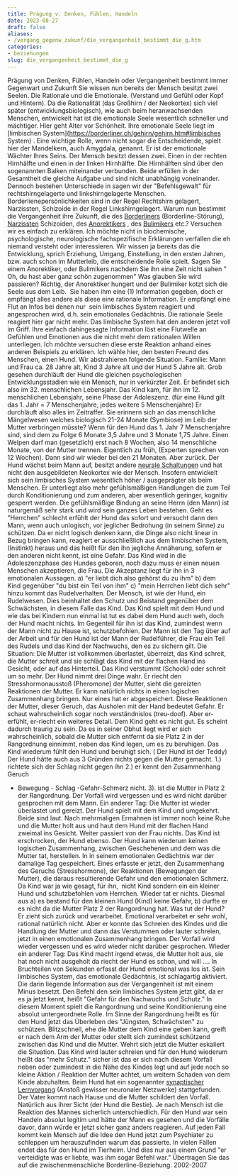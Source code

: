 ```yaml
---
title: Prägung v. Denken, Fühlen, Handeln
date: 2023-08-27
draft: false
aliases:
- /vergang_gegenw_zukunf/die_vergangenheit_bestimmt_die_g.htm
categories:
- beziehungen
slug: die_vergangenheit_bestimmt_die_g
---
```

Prägung von Denken,
Fühlen, Handeln
oder
Vergangenheit bestimmt immer
Gegenwart
und Zukunft
Sie wissen nun bereits der
Mensch besitzt zwei Seelen. Die Rationale und die Emotionale. (Verstand und
Gefühl oder Kopf und Hintern). Da die Rationalität (das Großhirn / der
Neokortex) sich viel später (entwicklungsbiologisch), wie auch beim
heranwachsenden Menschen, entwickelt hat ist die emotionale Seele wesentlich
schneller und mächtiger. Hier geht Alter vor Schönheit. Ihre emotionale Seele
liegt im [limbischen
System](https://borderliner.ch/gehirn/gehirn.htm#limbisches System) . Eine wichtige Rolle, wenn nicht sogar die
Entscheidende, spielt hier der Mandelkern, auch Amygdala, genannt. Er ist der
emotionale Wächter Ihres Seins. Der Mensch besitzt dessen zwei. Einen in der
rechten Hirnhälfte und einen in der linken Hirnhälfte. Die Hirnhälften sind
über den sogenannten Balken miteinander verbunden. Beide erfüllen in der
Gesamtheit die gleiche Aufgabe und sind nicht unabhängig voneinander. Dennoch
bestehen Unterschiede in sagen wir der "Befehlsgewalt" für
rechtshirngelagerte und linkshirngelagerte Menschen.
Borderlienepersönlichkeiten sind in der Regel Rechtshirn gelagert, Narzissten,
Schizoide in der Regel Linkshirngelagert.
Warum nun bestimmt die
Vergangenheit ihre Zukunft, die des [Borderliners](https://borderliner.ch/bord/bord1/bord1.html) (Borderline-Störung), [Narzissten](https://borderliner.ch/narz/narz1.html) Schizoiden, des [Anorektikers](https://borderliner.ch/ess/ess2/anorexianervosa.html) , des [Bulimikers](https://borderliner.ch/ess/ess1/bulemianervosa.html) etc.?
Versuchen wir es einfach zu
erklären. Ich möchte nicht in biochemische, psychologische, neurologische
fachspezifische Erklärungen verfallen die eh niemand versteht oder
interessieren. Wir wissen ja bereits das die Entwicklung, sprich Erziehung,
Umgang, Einstellung, in den ersten Jahren, bzw. auch schon im Mutterleib, die
entscheidende Rolle spielt.
Sagen Sie einem Anorektiker,
oder Bulimikers nachdem Sie ihn eine Zeit nicht sahen " Oh, du hast aber
ganz schön zugenommen" Was glauben Sie wird passieren? Richtig, der
Anorektiker hungert und der Bulimiker kotzt sich die Seele aus dem Leib. 
Sie haben ihm eine (1) Information gegeben, doch er empfängt alles andere als
diese eine rationale Information. Er empfängt eine Flut an Infos bei denen
nur  sein limbisches System reagiert und angesprochen wird, d.h. sein
emotionales Gedächtnis. Die rationale Seele reagiert hier gar nicht mehr. Das
limbische System hat den anderen jetzt voll im Griff. Ihre einfach dahingesagte
Information löst eine Flutwelle an Gefühlen und Emotionen aus die nicht mehr
dem rationalen Willen unterliegen.
Ich möchte versuchen diese
erste Reaktion anhand eines anderen Beispiels zu erklären. Ich wähle hier, den
besten Freund des Menschen, einen Hund. Wir abstrahieren folgende Situation.
Familie: Mann und Frau ca. 28 Jahre alt, Kind 3 Jahre alt und der Hund 5 Jahre
alt. Grob gesehen durchläuft der Hund die gleichen psychologischen
Entwicklungsstadien wie ein Mensch, nur in verkürzter Zeit. Er befindet sich
also im 32. menschlichen Lebensjahr. Das Kind kam, für ihn im 12. menschlichen
Lebensjahr, seine Phase der Adoleszenz. (für eine Hund gilt das 1. Jahr = 7
Menschenjahre, jedes weitere 5 Menschenjahre) Er durchläuft also alles im
Zeitraffer. Sie erinnern sich an das menschliche Mängelwesen welches biologisch
21-24 Monate (Symbiose) im Leib der Mutter verbringen müsste? Wenn für den
Hund das 1. Jahr 7 Menschenjahre sind, sind dem zu Folge 6 Monate 3,5 Jahre und
3 Monate 1,75 Jahre. Einen Welpen darf man (gesetzlich) erst nach 8 Wochen, also
14 menschliche Monate, von der Mutter trennen. Eigentlich zu früh, (Experten
sprechen von 12 Wochen). Dann sind wir wieder bei den 21 Monaten.
Aber zurück. Der Hund wächst
beim Mann auf, besitzt andere [neurale Schaltungen](https://borderliner.ch/gehirn/gehirn.htm#Synapse) und hat nicht den
ausgebildeten Neokortex wie der Mensch. Insofern entwickelt sich sein limbisches
System wesentlich höher / ausgeprägter als beim Menschen. Er unterliegt also
mehr gefühlsmäßigen Handlungen die zum Teil durch Konditionierung und zum
anderen, aber wesentlich geringer, kognitiv gesperrt werden. Die
gefühlsmäßige Bindung an seine Herrn (den Mann) ist naturgemäß sehr stark
und wird sein ganzes Leben bestehen. Geht es "Herrchen" schlecht
erfühlt der Hund das sofort und versucht dann den Mann, wenn auch unlogisch,
vor jeglicher Bedrohung (in seinem Sinne) zu schützen. Da er nicht logisch
denken kann, die Dinge also nicht linear in Bezug bringen kann, reagiert er
ausschließlich aus dem limbischen System, (Instinkt) heraus und das heißt für
den ihn jegliche Annäherung, sofern er den anderen nicht kennt, ist eine Gefahr.
Das Kind wird in die
Adoleszenzphase des Hundes geboren, noch dazu muss er einen neuen Menschen
akzeptieren, die Frau. Die Akzeptanz liegt für ihn in 3 emotionalen Aussagen.
a) "er liebt dich also gehörst du zu ihm" b) dem Kind gegenüber
"du bist ein Teil von ihm" c) "mein Herrchen liebt dich
sehr" hinzu kommt das Rudelverhalten. Der Mensch, ist wie der Hund, ein Rudelwesen.
Dies beinhaltet den Schutz und Beistand gegenüber dem Schwächsten, in diesem
Falle das Kind.
Das Kind spielt mit dem Hund und wie das bei Kindern nun einmal
ist tut es dabei dem Hund auch weh, doch der Hund macht nichts. Im Gegenteil
für ihn ist das Kind, zumindest wenn der Mann nicht zu Hause ist,
schutzbefohlen. Der Mann ist den Tag über auf der Arbeit und für den Hund ist
der Mann der Rudelführer, die Frau ein Teil des Rudels und das Kind der
Nachwuchs, den es zu sichern gilt.
Die Situation:
Die Mutter ist vollkommen
überlastet, überreizt, das Kind schreit, die Mutter schreit und sie schlägt
das Kind mit der flachen Hand ins Gesicht, oder auf das Hinterteil. Das Kind verstummt
(Schock) oder schreit um so
mehr. Der Hund nimmt drei Dinge wahr. Er riecht den Stresshormonausstoß
(Pheromone) der
Mutter, sieht die gereizten Reaktionen der Mutter. Er kann natürlich nichts in einen logischen Zusammenhang bringen.
Nur eines hat er abgespeichert. Diese Reaktionen der Mutter, dieser Geruch, das
Ausholen mit der Hand bedeutet Gefahr. Er schaut wahrscheinlich
sogar noch verständnislos (treu-doof). Aber er-erfühlt, er-riecht ein weiteres
Detail. Dem Kind geht es nicht gut. Es scheint dadurch traurig zu sein. Da es in seiner Obhut liegt wird er sich
wahrscheinlich, sobald die Mutter sich entfernt da sie Platz 2 in der
Rangordnung einnimmt, neben das Kind legen, um es zu beruhigen. Das Kind
wiederum fühlt den Hund und beruhigt sich. ( Der Hund ist der Teddy) Der Hund hätte
auch aus 3 Gründen nichts gegen die Mutter gemacht. 1.) richtete sich der
Schlag nicht gegen ihn 2.) er kennt den Zusammenhang Geruch
- Bewegung - Schlag -Gefahr-Schmerz nicht. 3). ist die Mutter in Platz 2 der
Rangordnung. Der Vorfall wird vergessen und es wird nicht darüber
gesprochen mit dem Mann.
Ein anderer Tag:
Die Mutter ist wieder
überlastet und gereizt. Der Hund spielt mit dem Kind und umgekehrt. Beide sind
laut. Nach mehrmaligen Ermahnen ist immer noch keine Ruhe und die Mutter holt
aus und haut dem Hund mit der flachen Hand zweimal ins Gesicht. Weiter passiert
von der Frau nichts. Das Kind ist erschrocken, der Hund ebenso. Der Hund kann
wiederum keinen logischen Zusammenhang, zwischen Geschehenen und dem was die
Mutter tat, herstellen. In in seinem emotionalen Gedächtnis war der damalige
Tag gespeichert. Eines erfasste er jetzt, den Zusammenhang des Geruchs
(Stresshormone), der Reaktionen (Bewegungen der Mutter), die daraus
resultierende Gefahr und den emotionalen Schmerz. Da Kind war ja wie gesagt,
für ihn,  nicht Kind sondern ein ein kleiner Hund und schutzbefohlen vom
Herrchen. Wieder tat er nichts. Diesmal aus a) es bestand für den kleinen Hund
(Kind) keine Gefahr, b) durfte er es nicht da die Mutter Platz 2 der Rangordnung
hat. Was tut der Hund? Er zieht sich zurück und verarbeitet. Emotional
verarbeitet er sehr wohl, rational natürlich nicht. Aber er konnte das Schreien
des Kindes und die Handlung der Mutter und dann das Verstummen oder lauter
schreien, jetzt in einen emotionalen Zusammenhang bringen. Der Vorfall wird
wieder vergessen und es wird wieder nicht darüber gesprochen.
Wieder ein anderer Tag:
Das Kind macht irgend etwas,
die Mutter holt aus, sie hat noch nicht ausgeholt da riecht der Hund es schon,
und will .... In Bruchteilen von Sekunden erfasst der Hund emotional was los
ist. Sein limbisches System, das emotionale Gedächtnis, ist schlagartig
aktiviert. Die darin liegende Information aus der Vergangenheit ist mit einem
Minus besetzt. Den Befehl den sein limbisches System jetzt gibt, da er es ja
jetzt kennt, heißt "Gefahr für den Nachwuchs und Schutz." In diesem
Moment spielt die Rangordnung und seine Konditionierung eine absolut
untergeordnete Rolle. Im Sinne der Rangordnung heißt es für den Hund jetzt das
Überleben des "Jüngsten, Schwächsten" zu schützen. Blitzschnell,
ehe die Mutter dem Kind eine geben kann, greift er nach dem Arm der Mutter oder
stellt sich zumindest schützend zwischen das Kind und die Mutter. Wehrt sich
jetzt die Mutter eskaliert die Situation. Das Kind wird lauter schreien und für
den Hund wiederum heißt das "mehr Schutz." sicher ist das er sich
nach diesem Vorfall neben oder zumindest in die Nähe des Kindes legt und auf
jede noch so kleine Aktion / Reaktion der Mutter achtet, um weitern Schaden von
dem Kinde abzuhalten.
Beim Hund hat ein sogenannter [synaptischer
Lernvorgang](https://borderliner.ch/gehirn/gehirn.htm#Synapse) (Anstoß gewisser neuronaler Netzwerke) stattgefunden.
Der Vater kommt nach Hause und
die Mutter schildert den Vorfall. Natürlich aus ihrer Sicht (der Hund die
Bestie). Je nach Mensch ist die Reaktion des Mannes sicherlich unterschiedlich.
Für den Hund war sein Handeln absolut legitim und hätte der Mann es gesehen
und die Vorfälle davor, dann würde er jetzt sicher ganz anders
reagieren.
Auf jeden Fall kommt kein
Mensch auf die Idee den Hund jetzt zum Psychiater zu schleppen um herauszufinden
warum das passierte. In vielen Fällen endet das für den Hund im Tierheim. Und
dies nur aus einem Grund "er verteidigte was er liebte, was ihm sogar
Befehl war."
Übertragen Sie das auf die
zwischenmenschliche Borderline-Beziehung.
2002-2007
